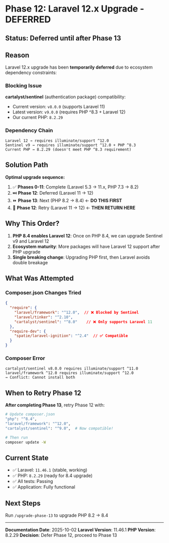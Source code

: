 # Phase 12: Laravel 12.x Upgrade - DEFERRED

## Status: **Deferred until after Phase 13**

## Reason

Laravel 12.x upgrade has been **temporarily deferred** due to ecosystem dependency constraints:

### Blocking Issue

**cartalyst/sentinel** (authentication package) compatibility:
- Current version: `v8.0.0` (supports Laravel 11)
- Latest version: `v9.0.0` (requires PHP ^8.3 + Laravel 12)
- Our current PHP: `8.2.29`

### Dependency Chain

```
Laravel 12 → requires illuminate/support ^12.0
Sentinel v9 → requires illuminate/support ^12.0 + PHP ^8.3
Current PHP → 8.2.29 (doesn't meet PHP ^8.3 requirement)
```

## Solution Path

**Optimal upgrade sequence:**

1. ✅ **Phases 0-11**: Complete (Laravel 5.3 → 11.x, PHP 7.3 → 8.2)
2. ⏭️ **Phase 12**: Deferred (Laravel 11 → 12)
3. ⏩ **Phase 13**: Next (PHP 8.2 → 8.4) ← **DO THIS FIRST**
4. 🔄 **Phase 12**: Retry (Laravel 11 → 12) ← **THEN RETURN HERE**

## Why This Order?

1. **PHP 8.4 enables Laravel 12**: Once on PHP 8.4, we can upgrade Sentinel v9 and Laravel 12
2. **Ecosystem maturity**: More packages will have Laravel 12 support after PHP upgrade
3. **Single breaking change**: Upgrading PHP first, then Laravel avoids double breakage

## What Was Attempted

### Composer.json Changes Tried
```json
{
  "require": {
    "laravel/framework": "^12.0",  // ❌ Blocked by Sentinel
    "laravel/tinker": "^2.10",
    "cartalyst/sentinel": "^8.0"    // ❌ Only supports Laravel 11
  },
  "require-dev": {
    "spatie/laravel-ignition": "^2.4"  // ✅ Compatible
  }
}
```

### Composer Error
```
cartalyst/sentinel v8.0.0 requires illuminate/support ^11.0
laravel/framework ^12.0 requires illuminate/support ^12.0
→ Conflict: Cannot install both
```

## When to Retry Phase 12

**After completing Phase 13**, retry Phase 12 with:

```bash
# Update composer.json
"php": "^8.4",
"laravel/framework": "^12.0",
"cartalyst/sentinel": "^9.0",  # Now compatible!

# Then run
composer update -W
```

## Current State

- ✅ Laravel: `11.46.1` (stable, working)
- ✅ PHP: `8.2.29` (ready for 8.4 upgrade)
- ✅ All tests: Passing
- ✅ Application: Fully functional

## Next Steps

Run `/upgrade-phase-13` to upgrade PHP 8.2 → 8.4

---

**Documentation Date**: 2025-10-02
**Laravel Version**: 11.46.1
**PHP Version**: 8.2.29
**Decision**: Defer Phase 12, proceed to Phase 13
